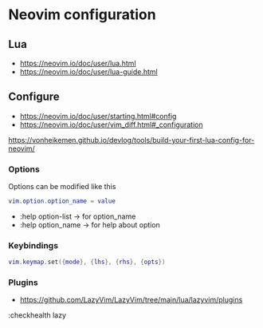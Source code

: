 # Neovim configuration


## Lua
- https://neovim.io/doc/user/lua.html
- https://neovim.io/doc/user/lua-guide.html


## Configure
- https://neovim.io/doc/user/starting.html#config
- https://neovim.io/doc/user/vim_diff.html#_configuration

https://vonheikemen.github.io/devlog/tools/build-your-first-lua-config-for-neovim/


### Options

Options can be modified like this

```lua
vim.option.option_name = value
```

- :help option-list → for option_name
- :help option_name → for help about option



### Keybindings

```lua
vim.keymap.set({mode}, {lhs}, {rhs}, {opts})
```


### Plugins

- https://github.com/LazyVim/LazyVim/tree/main/lua/lazyvim/plugins


:checkhealth lazy

